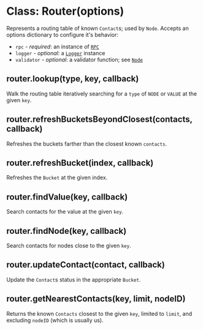 Class: Router(options)
======================

Represents a routing table of known `Contact`s; used by `Node`. Accepts an
options dictionary to configure it's behavior:

* `rpc` - _required_: an instance of [`RPC`](rpc.md)
* `logger` - _optional_: a [`Logger`](logger.md) instance
* `validator` - _optional_: a validator function; see [`Node`](node.md)

## router.lookup(type, key, callback)

Walk the routing table iteratively searching for a `type` of `NODE` or `VALUE`
at the given `key`.

## router.refreshBucketsBeyondClosest(contacts, callback)

Refreshes the buckets farther than the closest known `contacts`.

## router.refreshBucket(index, callback)

Refreshes the `Bucket` at the given index.

## router.findValue(key, callback)

Search contacts for the value at the given `key`.

## router.findNode(key, callback)

Search contacts for nodes close to the given `key`.

## router.updateContact(contact, callback)

Update the `Contact`s status in the appropriate `Bucket`.

## router.getNearestContacts(key, limit, nodeID)

Returns the known `Contacts` closest to the given `key`, limited to `limit`,
and excluding `nodeID` (which is usually us).
